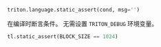 ```python
triton.language.static_assert(cond, msg='')
```


在编译时断言条件。 无需设置 `TRITON_DEBUG` 环境变量。


```python
tl.static_assert(BLOCK_SIZE == 1024)
```


